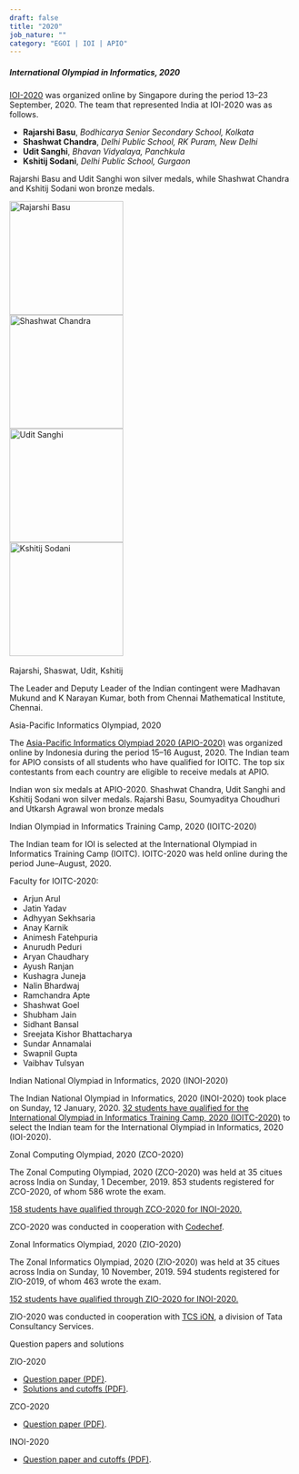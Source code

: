 ```yaml
---
draft: false
title: "2020"
job_nature: ""
category: "EGOI | IOI | APIO"
---
```



#####  International Olympiad in Informatics, 2020

[IOI-2020](https://ioi2020.sg/) was organized online by Singapore during the period 13–23 September, 2020. The team that represented India at IOI-2020 was as follows.

*   **Rajarshi Basu**, _Bodhicarya Senior Secondary School, Kolkata_
*   **Shashwat Chandra**, _Delhi Public School, RK Puram, New Delhi_
*   **Udit Sanghi**, _Bhavan Vidyalaya, Panchkula_
*   **Kshitij Sodani**, _Delhi Public School, Gurgaon_

Rajarshi Basu and Udit Sanghi won silver medals, while Shashwat Chandra and Kshitij Sodani won bronze medals.
<div class="row">
 <div class="col-md-3">
    <img src="https://www.iarcs.org.in//inoi/2020/ioi2020/rajarshi-basu.jpg" style="width:200px; height:200px" alt="Rajarshi Basu">
 </div>
<div class="col-md-3">
    <img src="https://www.iarcs.org.in//inoi/2020/ioi2020/shashwat-chandra.jpg" style="width:200px; height:200px" alt="Shashwat Chandra"/>
 </div>
<div class="col-md-3">
    <img src="https://www.iarcs.org.in//inoi/2020/ioi2020/udit-sanghi.jpg" style="width:200px; height:200px"  alt="Udit Sanghi"/>
 </div>
<div class="col-md-3">
     <img src="https://www.iarcs.org.in//inoi/2020/ioi2020/kshitij-sodani.jpg" style="width:200px; height:200px" alt="Kshitij Sodani"/>
 </div>
</div>
<br>
Rajarshi, Shaswat, Udit, Kshitij

The Leader and Deputy Leader of the Indian contingent were Madhavan Mukund and K Narayan Kumar, both from Chennai Mathematical Institute, Chennai.

Asia-Pacific Informatics Olympiad, 2020

The [Asia-Pacific Informatics Olympiad 2020 (APIO-2020)](https://apio2020.id/) was organized online by Indonesia during the period 15–16 August, 2020. The Indian team for APIO consists of all students who have qualified for IOITC. The top six contestants from each country are eligible to receive medals at APIO.

Indian won six medals at APIO-2020. Shashwat Chandra, Udit Sanghi and Kshitij Sodani won silver medals. Rajarshi Basu, Soumyaditya Choudhuri and Utkarsh Agrawal won bronze medals

Indian Olympiad in Informatics Training Camp, 2020 (IOITC-2020)

The Indian team for IOI is selected at the International Olympiad in Informatics Training Camp (IOITC). IOITC-2020 was held online during the period June–August, 2020.

Faculty for IOITC-2020:

*   Arjun Arul
*   Jatin Yadav
*   Adhyyan Sekhsaria
*   Anay Karnik
*   Animesh Fatehpuria
*   Anurudh Peduri
*   Aryan Chaudhary
*   Ayush Ranjan
*   Kushagra Juneja
*   Nalin Bhardwaj
*   Ramchandra Apte
*   Shashwat Goel
*   Shubham Jain
*   Sidhant Bansal
*   Sreejata Kishor Bhattacharya
*   Sundar Annamalai
*   Swapnil Gupta
*   Vaibhav Tulsyan

Indian National Olympiad in Informatics, 2020 (INOI-2020)

The Indian National Olympiad in Informatics, 2020 (INOI-2020) took place on Sunday, 12 January, 2020. [32 students have qualified for the International Olympiad in Informatics Training Camp, 2020 (IOITC-2020)](/olympiad_results/inoi2020/results_inoi2020) to select the Indian team for the International Olympiad in Informatics, 2020 (IOI-2020).

Zonal Computing Olympiad, 2020 (ZCO-2020)

The Zonal Computing Olympiad, 2020 (ZCO-2020) was held at 35 citues across India on Sunday, 1 December, 2019. 853 students registered for ZCO-2020, of whom 586 wrote the exam.

[158 students have qualified through ZCO-2020 for INOI-2020.](/olympiad_results/zco2020/results_zco2020)

ZCO-2020 was conducted in cooperation with [Codechef](https://www.codechef.com/).

Zonal Informatics Olympiad, 2020 (ZIO-2020)

The Zonal Informatics Olympiad, 2020 (ZIO-2020) was held at 35 citues across India on Sunday, 10 November, 2019. 594 students registered for ZIO-2019, of whom 463 wrote the exam.

[152 students have qualified through ZIO-2020 for INOI-2020.](/olympiad_results/zio2020/results_zio2020)

ZIO-2020 was conducted in cooperation with [TCS iON](https://www.tcsion.com/), a division of Tata Consultancy Services.

Question papers and solutions

ZIO-2020

*   [Question paper (PDF)](../zio2020/zio2020-question-paper.pdf).
*   [Solutions and cutoffs (PDF)](../zio2020/zio2020-solutions.pdf).

ZCO-2020

*   [Question paper (PDF)](../zco2020/zco2020-question-paper.pdf).

INOI-2020

*   [Question paper and cutoffs (PDF)](../inoi2020/inoi2020-qpaper-and-cutoffs.pdf).
